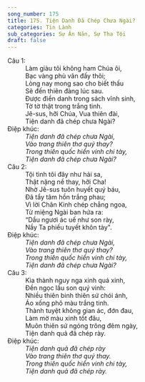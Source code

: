 ```yaml
---
song_number: 175
title: 175. Tiện Danh Đã Chép Chưa Ngài?
categories: Tin Lành
sub_categories: Sự Ăn Năn, Sự Tha Tội
draft: false
---
```

<dl><dt>Câu 1:</dt><dd data-verse="1">Làm giàu tôi không ham Chúa ôi, <br/>Bạc vàng phù vân đấy thôi; <br/>Lòng nay mong sao cho biết thấu <br/>Sẽ đến thiên đàng lúc sau. <br/>Được điền danh trong sách vĩnh sinh, <br/>Tờ tờ thật trong trắng tinh. <br/>Jê-sus, hỡi Chúa, Vua thiên đài, <br/>Tiện danh đã chép chưa Ngài? </dd><dt>Điệp khúc:</dt><dd data-chorus="1"><em>Tiện danh đã chép chưa Ngài, <br/>Vào trang thiên thơ quý thay? <br/>Trong thiên quốc hiển vinh chi tày, <br/>Tiện danh đã chép chưa Ngài? </em></dd><dt>Câu 2:</dt><dd data-verse="2">Tội tình tôi đây như hải sa, <br/>Thật nặng nề thay, hỡi Cha! <br/>Nhờ Jê-sus tuôn huyết quý báu, <br/>Đã tẩy tâm hồn trắng phau; <br/>Vì lời Chân Kinh chép chẳng ngoa, <br/>Từ miệng Ngài ban hứa ra: <br/>“Dầu ngươi ác uế như son rày, <br/>Nầy Ta phiếu tuyết khôn tày". </dd><dt>Điệp khúc:</dt><dd data-chorus="1"><em>Tiện danh đã chép chưa Ngài, <br/>Vào trang thiên thơ quý thay? <br/>Trong thiên quốc hiển vinh chi tày, <br/>Tiện danh đã chép chưa Ngài? </em></dd><dt>Câu 3:</dt><dd data-verse="3">Kìa thành nguy nga xinh quá xinh, <br/>Đền ngọc lầu son quý vinh: <br/>Nhiều thiên binh thiên sứ chói ánh, <br/>Áo xống phô màu trắng tinh. <br/>Thành tuyệt không gian ác, đớn đau, <br/>Làm mờ màu xinh tốt đâu, <br/>Muôn thiên sứ ngóng trông đêm ngày, <br/>Tiện danh quả đã chép rày. </dd><dt>Điệp khúc:</dt><dd data-chorus="2"><em>Tiện danh quả đã chép rày <br/>Vào trang thiên thơ quý thay. <br/>Trong thiên quốc hiển vinh chi tày, <br/>Tiện danh quả đã chép rày. </em></dd></dl>